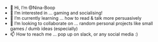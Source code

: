 - 👋 Hi, I’m @Nina-Boop
- 👀 I’m interested in ... gaming and socialising!
- 🌱 I’m currently learning ... how to read & talk more persuasively
- 💞️ I’m looking to collaborate on ... random personal projects like small games / dumb ideas (especially)
- 📫 How to reach me ... pop up on slack, or any social media :)

<!---
Nina-Boop/Nina-Boop is a ✨ special ✨ repository because its `README.md` (this file) appears on your GitHub profile.
You can click the Preview link to take a look at your changes.
--->
